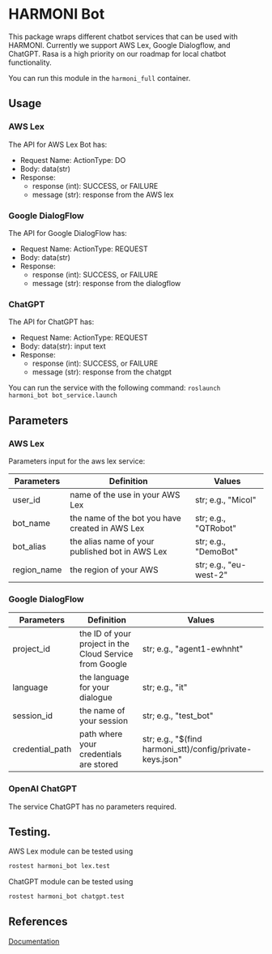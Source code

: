 # HARMONI Bot

This package wraps different chatbot services that can be used with HARMONI. Currently we support AWS Lex, Google Dialogflow, and ChatGPT. Rasa is a high priority on our roadmap for local chatbot functionality.

You can run this module in the `harmoni_full` container.


## Usage

### AWS Lex
The API for AWS Lex Bot has:
- Request Name: ActionType: DO
- Body: data(str)
- Response:
    - response (int): SUCCESS, or FAILURE 
    - message (str): response from the AWS lex


### Google DialogFlow
The API for Google DialogFlow has:
- Request Name: ActionType: REQUEST
- Body: data(str)
- Response:
    - response (int): SUCCESS, or FAILURE 
    - message (str): response from the dialogflow


### ChatGPT
The API for ChatGPT has:
- Request Name: ActionType: REQUEST
- Body: data(str): input text
- Response:
    - response (int): SUCCESS, or FAILURE 
    - message (str): response from the chatgpt


You can run the service with the following command:
```roslaunch harmoni_bot bot_service.launch```

## Parameters

### AWS Lex 
Parameters input for the aws lex service: 

| Parameters           | Definition | Values |
|----------------------|------------|--------|
|user_id               |   name of the use in your AWS Lex         |str; e.g., "Micol"        |
|bot_name              |   the name of the bot you have created in AWS Lex         |  str; e.g., "QTRobot"      |
|bot_alias             |   the alias name of your published bot in AWS Lex         |  str; e.g., "DemoBot"     |
|region_name           |   the region of your AWS         |  str; e.g., "eu-west-2"      |


### Google DialogFlow 

| Parameters           | Definition | Values |
|----------------------|------------|--------|
|project_id               |  the ID of your project in the Cloud Service from Google        |str; e.g., "agent1-ewhnht"     |
|language              |   the language for your dialogue         |  str; e.g., "it"     |
|session_id             |   the name of your session        |  str; e.g., "test_bot"  |
|credential_path           |   path where your credentials are stored      |  str; e.g., "$(find harmoni_stt)/config/private-keys.json"      |


### OpenAI ChatGPT
The service ChatGPT has no parameters required.

## Testing.



AWS Lex module can be tested using

```  bash
rostest harmoni_bot lex.test
```

ChatGPT module can be tested using

```  bash
rostest harmoni_bot chatgpt.test
```



## References
[Documentation](https://harmoni20.readthedocs.io/en/latest/packages/harmoni_bot.html)